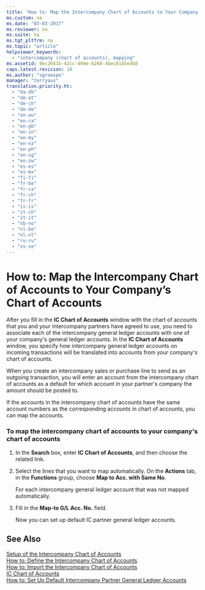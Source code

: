 ```yaml
---
title: "How to: Map the Intercompany Chart of Accounts to Your Company’s Chart of Accounts"
ms.custom: na
ms.date: "03-03-2017"
ms.reviewer: na
ms.suite: na
ms.tgt_pltfrm: na
ms.topic: "article"
helpviewer_keywords: 
  - "intercompany (chart of accounts), mapping"
ms.assetid: 9ec2641b-42cc-494e-b260-4bec8145edb8
caps.latest.revision: 10
ms.author: "sgroespe"
manager: "terryaus"
translation.priority.ht: 
  - "da-dk"
  - "de-at"
  - "de-ch"
  - "de-de"
  - "en-au"
  - "en-ca"
  - "en-gb"
  - "en-in"
  - "en-my"
  - "en-nz"
  - "en-ph"
  - "en-sg"
  - "en-zw"
  - "es-es"
  - "es-mx"
  - "fi-fi"
  - "fr-be"
  - "fr-ca"
  - "fr-ch"
  - "fr-fr"
  - "is-is"
  - "it-ch"
  - "it-it"
  - "nb-no"
  - "nl-be"
  - "nl-nl"
  - "ru-ru"
  - "sv-se"
---
```

# How to: Map the Intercompany Chart of Accounts to Your Company’s Chart of Accounts
After you fill in the **IC Chart of Accounts** window with the chart of accounts that you and your intercompany partners have agreed to use, you need to associate each of the intercompany general ledger accounts with one of your company's general ledger accounts. In the **IC Chart of Accounts** window, you specify how intercompany general ledger accounts on incoming transactions will be translated into accounts from your company's chart of accounts.  
  
 When you create an intercompany sales or purchase line to send as an outgoing transaction, you will enter an account from the intercompany chart of accounts as a default for which account in your partner's company the amount should be posted to.  
  
 If the accounts in the intercompany chart of accounts have the same account numbers as the corresponding accounts in chart of accounts, you can map the accounts.  
  
### To map the intercompany chart of accounts to your company's chart of accounts  
  
1.  In the **Search** box, enter **IC Chart of Accounts**, and then choose the related link.  
  
2.  Select the lines that you want to map automatically. On the **Actions** tab, in the **Functions** group, choose **Map to Acc. with Same No**.  
  
     For each intercompany general ledger account that was not mapped automatically.  
  
3.  Fill in the **Map\-to G\/L Acc. No.** field.  
  
     Now you can set up default IC partner general ledger accounts.  
  
## See Also  
 [Setup of the Intercompany Chart of Accounts](../Finance/setup-of-the-intercompany-chart-of-accounts.md)   
 [How to: Define the Intercompany Chart of Accounts](../Finance/how-to-define-the-intercompany-chart-of-accounts.md)   
 [How to: Import the Intercompany Chart of Accounts](../Finance/how-to-import-the-intercompany-chart-of-accounts.md)   
 [IC Chart of Accounts](assetId:///e235b71b-691a-4d85-999f-e584a6a2c38e)   
 [How to: Set Up Default Intercompany Partner General Ledger Accounts](../Finance/how-to-set-up-default-intercompany-partner-general-ledger-accounts.md)